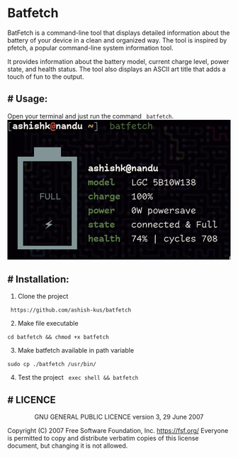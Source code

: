 # Batfetch
BatFetch is a command-line tool that displays detailed information about the battery of your device in a clean and organized way. The tool is inspired by pfetch, a popular command-line system information tool.

It provides information about the battery model, current charge level, power state, and health status. The tool also displays an ASCII art title that adds a touch of fun to the output.

##  # Usage:
Open your terminal and just run the command ``` batfetch```.
![batfetch preview](./preview/preview-batfetch.png)


## # Installation:
1. Clone the project
```
 https://github.com/ashish-kus/batfetch 
 ```
 2. Make file executable
 ```
 cd batfetch && chmod +x batfetch
 ```
 3. Make batfetch available in path variable
 ```
 sudo cp ./batfetch /usr/bin/
 ```
 4. Test the project 
 ``` exec shell && batfetch```

## # LICENCE

<center>
	GNU GENERAL PUBLIC LICENCE
	version 3, 29 June 2007
</center>

Copyright (C) 2007 Free Software Foundation, Inc. <https://fsf.org/> Everyone is permitted to copy and distribute verbatim copies of this license document, but changing it is not allowed.

